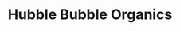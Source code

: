 ---
title: "Hubble Bubble Organics"
url: /bowness-on-windermere/hubble-bubble-organics/
shop: Kosmetik
---